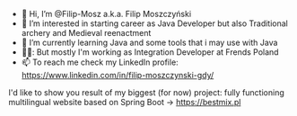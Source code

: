 - 👋 Hi, I’m @Filip-Mosz a.k.a. Filip Moszczyński
- 👀 I’m interested in starting career as Java Developer
but also Traditional archery and Medieval reenactment
- 🌱 I’m currently learning Java and some tools that i may use with Java
- 👷‍♂️: But mostly I'm working as Integration Developer at Frends Poland
- 📫 To reach me check my LinkedIn profile: https://www.linkedin.com/in/filip-moszczynski-gdy/

I'd like to show you result of my biggest (for now) project: fully functioning multilingual website based on Spring Boot -> https://bestmix.pl

<!---
Filip-Mosz/Filip-Mosz is a ✨ special ✨ repository because its `README.md` (this file) appears on your GitHub profile.
You can click the Preview link to take a look at your changes.
--->
